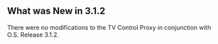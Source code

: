
## What was New in 3.1.2

There were no modifications to the TV Control Proxy in conjunction with O.S. Release 3.1.2.
